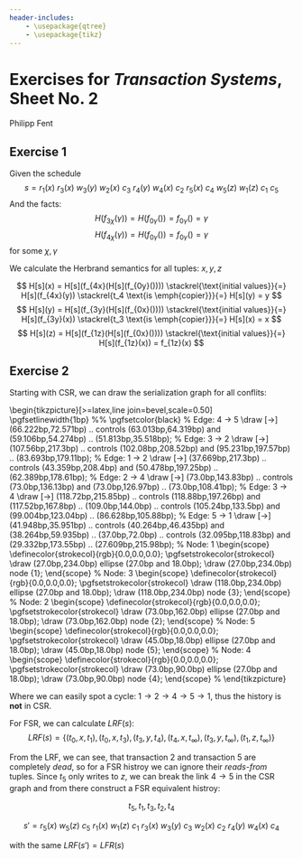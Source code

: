 ```yaml
---
header-includes:
    - \usepackage{qtree}
    - \usepackage{tikz}
---
```

<!-- compile with: pandoc Exercise2.md -o Exercise2.pdf -->
# Exercises for *Transaction Systems*, Sheet No. 2
Philipp Fent

## Exercise 1
Given the schedule
$$
s = r_1(x)\ r_3(x)\ w_3(y)\ w_2(x)\ c_3\ r_4(y)\ w_4(x)\ c_2\ r_5(x)\ c_4\ w_5(z)\ w_1(z)\ c_1\ c_5
$$
And the facts:
$$
H(f_{3\chi}(\gamma)) = H(f_{0\gamma}()) = f_{0\gamma}() = \gamma
$$
$$
H(f_{4\chi}(\gamma)) = H(f_{0\gamma}()) = f_{0\gamma}() = \gamma
$$
for some $\chi, \gamma$

We calculate the Herbrand semantics for all tuples: $x, y, z$

$$
H[s](x) = H[s](f_{4x}(H[s](f_{0y}()))) \stackrel{\text{initial values}}{=} H[s](f_{4x}(y)) \stackrel{t_4 \text{is \emph{copier}}}{=} H[s](y) = y
$$
$$
H[s](y) = H[s](f_{3y}(H[s](f_{0x}()))) \stackrel{\text{initial values}}{=} H[s](f_{3y}(x)) \stackrel{t_3 \text{is \emph{copier}}}{=} H[s](x) = x
$$
$$
H[s](z) = H[s](f_{1z}(H[s](f_{0x}()))) \stackrel{\text{initial values}}{=} H[s](f_{1z}(x)) = f_{1z}(x)
$$

## Exercise 2
Starting with CSR, we can draw the serialization graph for all conflits:
<!-- generated with dot2tex from s2e2.dot -->
\begin{tikzpicture}[>=latex,line join=bevel,scale=0.50]
  \pgfsetlinewidth{1bp}
%%
\pgfsetcolor{black}
  % Edge: 4 -> 5
  \draw [->] (66.222bp,72.571bp) .. controls (63.013bp,64.319bp) and (59.106bp,54.274bp)  .. (51.813bp,35.518bp);
  % Edge: 3 -> 2
  \draw [->] (107.56bp,217.3bp) .. controls (102.08bp,208.52bp) and (95.231bp,197.57bp)  .. (83.693bp,179.11bp);
  % Edge: 1 -> 2
  \draw [->] (37.669bp,217.3bp) .. controls (43.359bp,208.4bp) and (50.478bp,197.25bp)  .. (62.389bp,178.61bp);
  % Edge: 2 -> 4
  \draw [->] (73.0bp,143.83bp) .. controls (73.0bp,136.13bp) and (73.0bp,126.97bp)  .. (73.0bp,108.41bp);
  % Edge: 3 -> 4
  \draw [->] (118.72bp,215.85bp) .. controls (118.88bp,197.26bp) and (117.52bp,167.8bp)  .. (109.0bp,144.0bp) .. controls (105.24bp,133.5bp) and (99.004bp,123.04bp)  .. (86.628bp,105.88bp);
  % Edge: 5 -> 1
  \draw [->] (41.948bp,35.951bp) .. controls (40.264bp,46.435bp) and (38.264bp,59.935bp)  .. (37.0bp,72.0bp) .. controls (32.095bp,118.83bp) and (29.332bp,173.55bp)  .. (27.609bp,215.98bp);
  % Node: 1
\begin{scope}
  \definecolor{strokecol}{rgb}{0.0,0.0,0.0};
  \pgfsetstrokecolor{strokecol}
  \draw (27.0bp,234.0bp) ellipse (27.0bp and 18.0bp);
  \draw (27.0bp,234.0bp) node {1};
\end{scope}
  % Node: 3
\begin{scope}
  \definecolor{strokecol}{rgb}{0.0,0.0,0.0};
  \pgfsetstrokecolor{strokecol}
  \draw (118.0bp,234.0bp) ellipse (27.0bp and 18.0bp);
  \draw (118.0bp,234.0bp) node {3};
\end{scope}
  % Node: 2
\begin{scope}
  \definecolor{strokecol}{rgb}{0.0,0.0,0.0};
  \pgfsetstrokecolor{strokecol}
  \draw (73.0bp,162.0bp) ellipse (27.0bp and 18.0bp);
  \draw (73.0bp,162.0bp) node {2};
\end{scope}
  % Node: 5
\begin{scope}
  \definecolor{strokecol}{rgb}{0.0,0.0,0.0};
  \pgfsetstrokecolor{strokecol}
  \draw (45.0bp,18.0bp) ellipse (27.0bp and 18.0bp);
  \draw (45.0bp,18.0bp) node {5};
\end{scope}
  % Node: 4
\begin{scope}
  \definecolor{strokecol}{rgb}{0.0,0.0,0.0};
  \pgfsetstrokecolor{strokecol}
  \draw (73.0bp,90.0bp) ellipse (27.0bp and 18.0bp);
  \draw (73.0bp,90.0bp) node {4};
\end{scope}
%
\end{tikzpicture}

Where we can easily spot a cycle: $1 \rightarrow 2 \rightarrow 4 \rightarrow 5 \rightarrow 1$, thus the history is **not** in CSR.

For FSR, we can calculate $LRF(s)$:
$$
LRF(s) = \{ (t_0,x,t_1),(t_0,x,t_3),(t_3,y,t_4),(t_4,x,t_\infty),(t_3,y,t_\infty),(t_1,z,t_\infty) \}
$$

From the LRF, we can see, that transaction 2 and transaction 5 are completely *dead*, so for a FSR histroy we can ignore their *reads-from* tuples. Since $t_5$ only writes to $z$, we can break the link $4 \rightarrow 5$ in the CSR graph and from there construct a FSR equivalent histroy:

$$
t_5, t_1, t_3, t_2, t_4
$$

$$
s' = r_5(x)\ w_5(z)\ c_5\ r_1(x)\ w_1(z)\ c_1\ r_3(x)\ w_3(y)\ c_3\ w_2(x)\ c_2\ r_4(y)\ w_4(x)\ c_4
$$

with the same $LRF(s') = LFR(s)$
